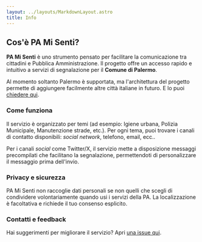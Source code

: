 ```yaml
---
layout: ../layouts/MarkdownLayout.astro
title: Info
---
```


## Cos'è PA Mi Senti?

**PA Mi Senti** è uno strumento pensato per facilitare la comunicazione tra cittadini e Pubblica Amministrazione. Il progetto offre un accesso rapido e intuitivo a servizi di segnalazione per il **Comune di Palermo**.

Al momento soltanto Palermo è supportata, ma l'architettura del progetto permette di aggiungere facilmente altre città italiane in futuro. E lo puoi [chiedere qui](https://github.com/aborruso/pa_mi_senti/issues).

### Come funziona

Il servizio è organizzato per temi (ad esempio: Igiene urbana, Polizia Municipale, Manutenzione strade, etc.). Per ogni tema, puoi trovare i canali di contatto disponibili: _social network_, telefono, email, ecc..

Per i canali _social_ come Twitter/X, il servizio mette a disposizione messaggi precompilati che facilitano la segnalazione, permettendoti di personalizzare il messaggio prima dell'invio.

### Privacy e sicurezza

PA Mi Senti non raccoglie dati personali se non quelli che scegli di condividere volontariamente quando usi i servizi della PA. La localizzazione è facoltativa e richiede il tuo consenso esplicito.

### Contatti e feedback

Hai suggerimenti per migliorare il servizio? Apri [una issue qui](https://github.com/aborruso/pa_mi_senti/issues).
